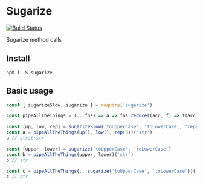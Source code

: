 # Sugarize

[![Build Status](https://travis-ci.org/elcoosp/sugarize.svg?branch=master)](https://travis-ci.org/elcoosp/sugarize)

Sugarize method calls

## Install

`npm i -S sugarize`

## Basic usage

```javascript
const { sugarizeSlow, sugarize } = require('sugarize')

const pipeAllTheThings = (...fns) => a => fns.reduce((acc, f) => f(acc), a)

const [up, low, rep] = sugarizeSlow('toUpperCase', 'toLowerCase', 'repeat')
const a = pipeAllTheThings(up(), low(), rep(3))('str')
a // ​​​​​strstrstr​​​​​

const [upper, lower] = sugarize('toUpperCase', 'toLowerCase')
const b = pipeAllTheThings(upper, lower)('str')
b // str

const c = pipeAllTheThings(...sugarize('toUpperCase', 'toLowerCase'))('str')
c // str
```
